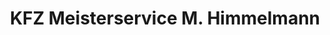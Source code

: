---
title: "KFZ Meisterservice M. Himmelmann"
url: /frankenberg-eder/kfz-meisterservice-m-himmelmann/
shop: Autowerkstatt
---